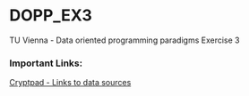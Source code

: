 # DOPP_EX3
TU Vienna - Data oriented programming paradigms Exercise 3


### Important Links:

[Cryptpad - Links to data sources](https://cryptpad.piratenpartei.de/pad/#/2/pad/edit/OJCm1t-Hsz2gIaZHuRmvE+4k/)
